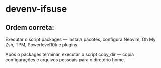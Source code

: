 # devenv-ifsuse

## Ordem correta:

Executar o script packages — instala pacotes, configura Neovim, Oh My Zsh, TPM, Powerlevel10k e plugins.

Após o packages terminar, executar o script copy_dir — copia configurações e arquivos pessoais para o diretório home.
